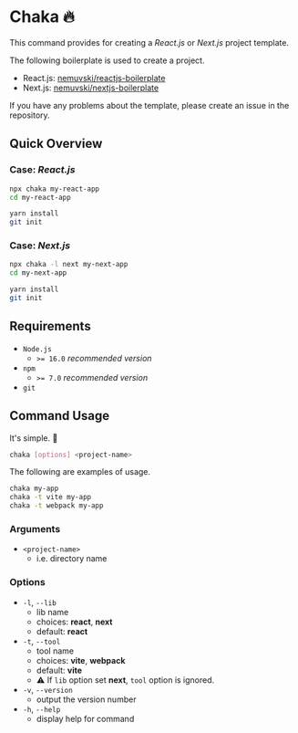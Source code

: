 # Chaka 🔥

This command provides for creating a *React.js* or *Next.js* project template.

The following boilerplate is used to create a project.

- React.js: [nemuvski/reactjs-boilerplate](https://github.com/nemuvski/reactjs-boilerplate)
- Next.js: [nemuvski/nextjs-boilerplate](https://github.com/nemuvski/nextjs-boilerplate)

If you have any problems about the template, please create an issue in the repository.


## Quick Overview

### Case: *React.js*

```bash
npx chaka my-react-app
cd my-react-app

yarn install
git init
```

### Case: *Next.js*

```bash
npx chaka -l next my-next-app
cd my-next-app

yarn install
git init
```

## Requirements

- `Node.js`
  - `>= 16.0` *recommended version*
- `npm`
  - `>= 7.0` *recommended version*
- `git`


## Command Usage

It's simple. 🍰

```bash
chaka [options] <project-name>
```

The following are examples of usage.

```bash
chaka my-app
chaka -t vite my-app
chaka -t webpack my-app
```

### Arguments

- `<project-name>`
  - i.e. directory name

### Options

- `-l`, `--lib`
  - lib name
  - choices: **react**, **next**
  - default: **react**
- `-t`, `--tool`
  - tool name
  - choices: **vite**, **webpack**
  - default: **vite**
  - ⚠️ If `lib` option set **next**, `tool` option is ignored.
- `-v`, `--version`
  - output the version number
- `-h`, `--help`
  - display help for command
